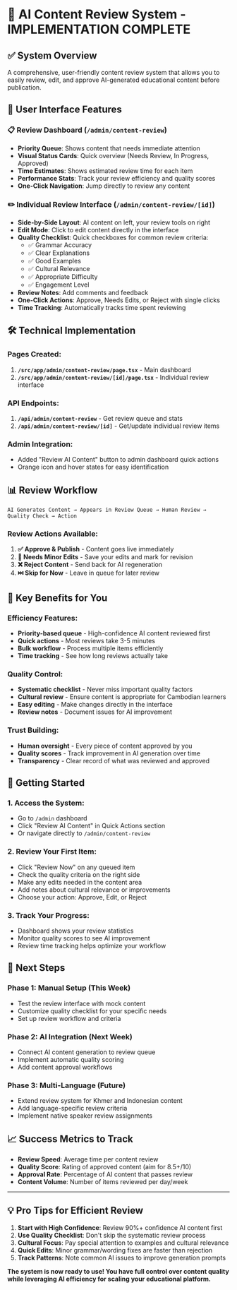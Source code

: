 # 🎯 AI Content Review System - IMPLEMENTATION COMPLETE

## ✅ **System Overview**
A comprehensive, user-friendly content review system that allows you to easily review, edit, and approve AI-generated educational content before publication.

## 🎨 **User Interface Features**

### **📋 Review Dashboard** (`/admin/content-review`)
- **Priority Queue**: Shows content that needs immediate attention
- **Visual Status Cards**: Quick overview (Needs Review, In Progress, Approved)
- **Time Estimates**: Shows estimated review time for each item
- **Performance Stats**: Track your review efficiency and quality scores
- **One-Click Navigation**: Jump directly to review any content

### **✏️ Individual Review Interface** (`/admin/content-review/[id]`)
- **Side-by-Side Layout**: AI content on left, your review tools on right
- **Edit Mode**: Click to edit content directly in the interface
- **Quality Checklist**: Quick checkboxes for common review criteria:
  - ✅ Grammar Accuracy
  - ✅ Clear Explanations  
  - ✅ Good Examples
  - ✅ Cultural Relevance
  - ✅ Appropriate Difficulty
  - ✅ Engagement Level
- **Review Notes**: Add comments and feedback
- **One-Click Actions**: Approve, Needs Edits, or Reject with single clicks
- **Time Tracking**: Automatically tracks time spent reviewing

## 🛠️ **Technical Implementation**

### **Pages Created:**
1. **`/src/app/admin/content-review/page.tsx`** - Main dashboard
2. **`/src/app/admin/content-review/[id]/page.tsx`** - Individual review interface

### **API Endpoints:**
1. **`/api/admin/content-review`** - Get review queue and stats
2. **`/api/admin/content-review/[id]`** - Get/update individual review items

### **Admin Integration:**
- Added "Review AI Content" button to admin dashboard quick actions
- Orange icon and hover states for easy identification

## 📊 **Review Workflow**

```
AI Generates Content → Appears in Review Queue → Human Review → Quality Check → Action
```

### **Review Actions Available:**
1. **✅ Approve & Publish** - Content goes live immediately
2. **📝 Needs Minor Edits** - Save your edits and mark for revision
3. **❌ Reject Content** - Send back for AI regeneration
4. **⏭️ Skip for Now** - Leave in queue for later review

## 🎯 **Key Benefits for You**

### **Efficiency Features:**
- **Priority-based queue** - High-confidence AI content reviewed first
- **Quick actions** - Most reviews take 3-5 minutes
- **Bulk workflow** - Process multiple items efficiently
- **Time tracking** - See how long reviews actually take

### **Quality Control:**
- **Systematic checklist** - Never miss important quality factors
- **Cultural review** - Ensure content is appropriate for Cambodian learners
- **Easy editing** - Make changes directly in the interface
- **Review notes** - Document issues for AI improvement

### **Trust Building:**
- **Human oversight** - Every piece of content approved by you
- **Quality scores** - Track improvement in AI generation over time
- **Transparency** - Clear record of what was reviewed and approved

## 🔧 **Getting Started**

### **1. Access the System:**
- Go to `/admin` dashboard
- Click "Review AI Content" in Quick Actions section
- Or navigate directly to `/admin/content-review`

### **2. Review Your First Item:**
- Click "Review Now" on any queued item
- Check the quality criteria on the right side
- Make any edits needed in the content area
- Add notes about cultural relevance or improvements
- Choose your action: Approve, Edit, or Reject

### **3. Track Your Progress:**
- Dashboard shows your review statistics
- Monitor quality scores to see AI improvement
- Review time tracking helps optimize your workflow

## 🚀 **Next Steps**

### **Phase 1: Manual Setup (This Week)**
- Test the review interface with mock content
- Customize quality checklist for your specific needs
- Set up review workflow and criteria

### **Phase 2: AI Integration (Next Week)**
- Connect AI content generation to review queue
- Implement automatic quality scoring
- Add content approval workflows

### **Phase 3: Multi-Language (Future)**
- Extend review system for Khmer and Indonesian content
- Add language-specific review criteria
- Implement native speaker review assignments

## 📈 **Success Metrics to Track**

- **Review Speed**: Average time per content review
- **Quality Score**: Rating of approved content (aim for 8.5+/10)
- **Approval Rate**: Percentage of AI content that passes review
- **Content Volume**: Number of items reviewed per day/week

---

## 💡 **Pro Tips for Efficient Review**

1. **Start with High Confidence**: Review 90%+ confidence AI content first
2. **Use Quality Checklist**: Don't skip the systematic review process
3. **Cultural Focus**: Pay special attention to examples and cultural relevance
4. **Quick Edits**: Minor grammar/wording fixes are faster than rejection
5. **Track Patterns**: Note common AI issues to improve generation prompts

**The system is now ready to use! You have full control over content quality while leveraging AI efficiency for scaling your educational platform.**
